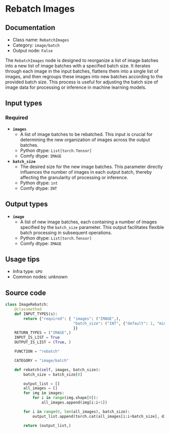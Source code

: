 # Rebatch Images
## Documentation
- Class name: `RebatchImages`
- Category: `image/batch`
- Output node: `False`

The `RebatchImages` node is designed to reorganize a list of image batches into a new list of image batches with a specified batch size. It iterates through each image in the input batches, flattens them into a single list of images, and then regroups these images into new batches according to the provided batch size. This process is useful for adjusting the batch size of image data for processing or inference in machine learning models.
## Input types
### Required
- **`images`**
    - A list of image batches to be rebatched. This input is crucial for determining the new organization of images across the output batches.
    - Python dtype: `List[torch.Tensor]`
    - Comfy dtype: `IMAGE`
- **`batch_size`**
    - The desired size for the new image batches. This parameter directly influences the number of images in each output batch, thereby affecting the granularity of processing or inference.
    - Python dtype: `int`
    - Comfy dtype: `INT`
## Output types
- **`image`**
    - A list of new image batches, each containing a number of images specified by the `batch_size` parameter. This output facilitates flexible batch processing in subsequent operations.
    - Python dtype: `List[torch.Tensor]`
    - Comfy dtype: `IMAGE`
## Usage tips
- Infra type: `GPU`
- Common nodes: unknown


## Source code
```python
class ImageRebatch:
    @classmethod
    def INPUT_TYPES(s):
        return {"required": { "images": ("IMAGE",),
                              "batch_size": ("INT", {"default": 1, "min": 1, "max": 4096}),
                              }}
    RETURN_TYPES = ("IMAGE",)
    INPUT_IS_LIST = True
    OUTPUT_IS_LIST = (True, )

    FUNCTION = "rebatch"

    CATEGORY = "image/batch"

    def rebatch(self, images, batch_size):
        batch_size = batch_size[0]

        output_list = []
        all_images = []
        for img in images:
            for i in range(img.shape[0]):
                all_images.append(img[i:i+1])

        for i in range(0, len(all_images), batch_size):
            output_list.append(torch.cat(all_images[i:i+batch_size], dim=0))

        return (output_list,)

```
